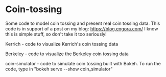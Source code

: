 # Coin-tossing
Some code to model coin tossing and present real coin tossing data. This code is in support of a post on my blog: https://blog.engora.com/ I know this is simple stuff, so don't take it too seriously!

Kerrich - code to visualize Kerrich's coin tossing data

Berkeley - code to visualize the Berkeley coin tossing data

coin-simulator - code to simulate coin tossing built with Bokeh. To run the code, type in "bokeh serve --show coin_simulator"
